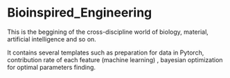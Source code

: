 # Bioinspired_Engineering

This is the beggining of the cross-discipline world of biology, material,
artificial intelligence and so on.

It contains several templates such as preparation for data in Pytorch, contribution rate of each feature (machine learning)
, bayesian optimization for optimal parameters finding.
